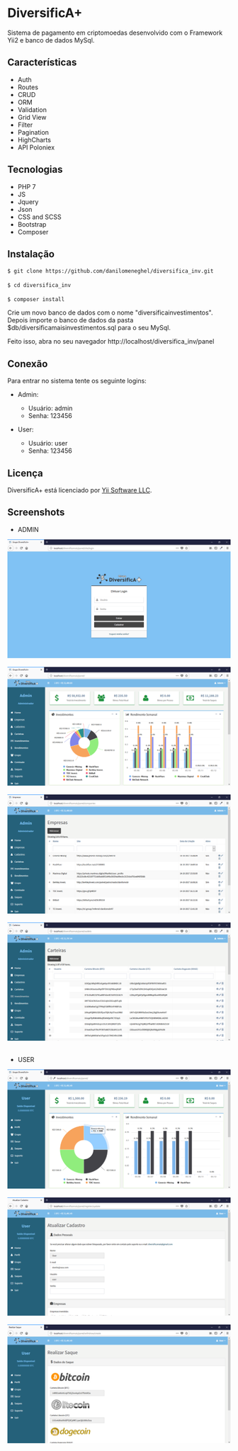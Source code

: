 # DiversificA+

Sistema de pagamento em criptomoedas desenvolvido com o Framework Yii2 e banco de dados MySql.

## Características

- Auth
- Routes
- CRUD
- ORM
- Validation
- Grid View
- Filter
- Pagination
- HighCharts
- API Poloniex

## Tecnologias

- PHP 7
- JS
- Jquery
- Json
- CSS and SCSS
- Bootstrap
- Composer

## Instalação

```
$ git clone https://github.com/danilomeneghel/diversifica_inv.git

$ cd diversifica_inv

$ composer install
```

Crie um novo banco de dados com o nome "diversificainvestimentos".
Depois importe o banco de dados da pasta $db/diversificamaisinvestimentos.sql para o seu MySql.

Feito isso, abra no seu navegador http://localhost/diversifica_inv/panel

## Conexão

Para entrar no sistema tente os seguinte logins:

- Admin:

	- Usuário: admin
	- Senha: 123456
	
- User:

	- Usuário: user
	- Senha: 123456

## Licença

DiversificA+ está licenciado por <a href="LICENSE.md">Yii Software LLC</a>.

## Screenshots

- ADMIN

![Screenshots](screenshots/screenshot01.png)<br><br>
![Screenshots](screenshots/screenshot02.png)<br><br>
![Screenshots](screenshots/screenshot03.png)<br><br>
![Screenshots](screenshots/screenshot04.png)<br><br>

- USER

![Screenshots](screenshots/screenshot05.png)<br><br>
![Screenshots](screenshots/screenshot06.png)<br><br>
![Screenshots](screenshots/screenshot07.png)<br><br>
